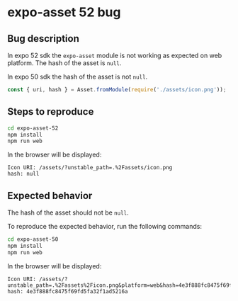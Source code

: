 # expo-asset 52 bug

## Bug description

In expo 52 sdk the `expo-asset` module is not working as expected on web platform.
The hash of the asset is `null`.

In expo 50 sdk the hash of the asset is not `null`.

```js
const { uri, hash } = Asset.fromModule(require('./assets/icon.png'));
```

## Steps to reproduce

```bash
cd expo-asset-52
npm install
npm run web
```

In the browser will be displayed:

```text
Icon URI: /assets/?unstable_path=.%2Fassets/icon.png
hash: null
```

## Expected behavior

The hash of the asset should not be `null`.

To reproduce the expected behavior, run the following commands:

```bash
cd expo-asset-50
npm install
npm run web
```

In the browser will be displayed:

```text
Icon URI: /assets/?unstable_path=.%2Fassets%2Ficon.png&platform=web&hash=4e3f888fc8475f69fd5fa32f1ad5216a
hash: 4e3f888fc8475f69fd5fa32f1ad5216a
```
